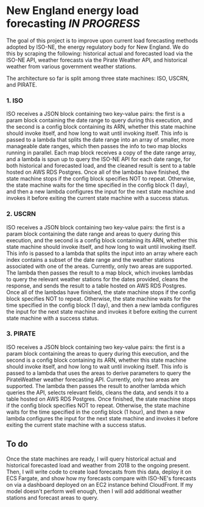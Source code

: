 # New England energy load forecasting *IN PROGRESS* #

The goal of this project is to improve upon current load forecasting methods adopted by ISO-NE, the energy regulatory body for New England. We do this by scraping the following: historical actual and forecasted load via the ISO-NE API, weather forecasts via the Pirate Weather API, and historical weather from various government weather stations. 

The architecture so far is split among three state machines: ISO, USCRN, and PIRATE.

### 1. ISO
ISO receives a JSON block containing two key-value pairs: the first is a param block containing the date range to query during this execution, and the second is a config block containing its ARN, whether this state machine should invoke itself, and how long to wait until invoking itself. This info is passed to a lambda that splits the date range into an array of smaller, more manageable date ranges, which then passes the info to two map blocks running in parallel. Each map block receives a copy of the date range array, and a lambda is spun up to query the ISO-NE API for each date range, for both historical and forecasted load, and the cleaned result is sent to a table hosted on AWS RDS Postgres. Once all of the lambdas have finished, the state machine stops if the config block specifies NOT to repeat. Otherwise, the state machine waits for the time specified in the config block (1 day), and then a new lambda configures the input for the next state machine and invokes it before exiting the current state machine with a success status.

### 2. USCRN
ISO receives a JSON block containing two key-value pairs: the first is a param block containing the date range and areas to query during this execution, and the second is a config block containing its ARN, whether this state machine should invoke itself, and how long to wait until invoking itself. This info is passed to a lambda that splits the input into an array where each index contains a subset of the date range and the weather stations associated with one of the areas. Currently, only two areas are supported. The lambda then passes the result to a map block, which invokes lambdas to query the relevant weather stations for the dates provided, cleans the response, and sends the result to a table hosted on AWS RDS Postgres. Once all of the lambdas have finished, the state machine stops if the config block specifies NOT to repeat. Otherwise, the state machine waits for the time specified in the config block (1 day), and then a new lambda configures the input for the next state machine and invokes it before exiting the current state machine with a success status.

### 3. PIRATE
ISO receives a JSON block containing two key-value pairs: the first is a param block containing the areas to query during this execution, and the second is a config block containing its ARN, whether this state machine should invoke itself, and how long to wait until invoking itself. This info is passed to a lambda that uses the areas to derive parameters to query the PirateWeather weather forecasting API. Currently, only two areas are supported. The lambda then passes the result to another lambda which queries the API, selects relevant fields, cleans the data, and sends it to a table hosted on AWS RDS Postgres. Once finished, the state machine stops if the config block specifies NOT to repeat. Otherwise, the state machine waits for the time specified in the config block (1 hour), and then a new lambda configures the input for the next state machine and invokes it before exiting the current state machine with a success status.

## To do ##
Once the state machines are ready, I will query historical actual and historical forecasted load and weather from 2018 to the ongoing present. Then, I will write code to create load forecasts from this data, deploy it on ECS Fargate, and show how my forecasts compare with ISO-NE's forecasts on via a dashboard deployed on an EC2 instance behind CloudFront. If my model doesn't perform well enough, then I will add additional weather stations and forecast areas to query.